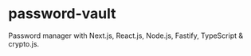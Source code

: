 # password-vault
Password manager with Next.js, React.js, Node.js, Fastify, TypeScript &amp; crypto.js.
